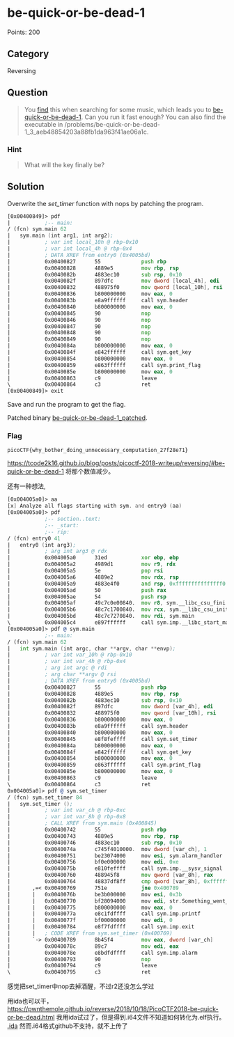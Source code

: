 # be-quick-or-be-dead-1
Points: 200

## Category
Reversing

## Question
>You [find](https://www.youtube.com/watch?v=CTt1vk9nM9c) this when searching for some music, which leads you to [be-quick-or-be-dead-1](files/be-quick-or-be-dead-1). Can you run it fast enough? You can also find the executable in /problems/be-quick-or-be-dead-1_3_aeb48854203a88fb1da963f41ae06a1c. 

### Hint
>What will the key finally be?

## Solution
Overwrite the _set_timer_ function with nops by patching the program.

```asm
[0x00400849]> pdf
|           ;-- main:
/ (fcn) sym.main 62
|   sym.main (int arg1, int arg2);
|           ; var int local_10h @ rbp-0x10
|           ; var int local_4h @ rbp-0x4
|           ; DATA XREF from entry0 (0x4005bd)
|           0x00400827      55             push rbp
|           0x00400828      4889e5         mov rbp, rsp
|           0x0040082b      4883ec10       sub rsp, 0x10
|           0x0040082f      897dfc         mov dword [local_4h], edi   ; arg1
|           0x00400832      488975f0       mov qword [local_10h], rsi  ; arg2
|           0x00400836      b800000000     mov eax, 0
|           0x0040083b      e8a9ffffff     call sym.header
|           0x00400840      b800000000     mov eax, 0
|           0x00400845      90             nop
|           0x00400846      90             nop
|           0x00400847      90             nop
|           0x00400848      90             nop
|           0x00400849      90             nop
|           0x0040084a      b800000000     mov eax, 0
|           0x0040084f      e842ffffff     call sym.get_key
|           0x00400854      b800000000     mov eax, 0
|           0x00400859      e863ffffff     call sym.print_flag
|           0x0040085e      b800000000     mov eax, 0
|           0x00400863      c9             leave
\           0x00400864      c3             ret
[0x00400849]> exit
```

Save and run the program to get the flag.

Patched binary [be-quick-or-be-dead-1_patched](solution/be-quick-or-be-dead-1_patched).

### Flag
`picoCTF{why_bother_doing_unnecessary_computation_27f28e71}`


https://tcode2k16.github.io/blog/posts/picoctf-2018-writeup/reversing/#be-quick-or-be-dead-1
将那个数值减少。

还有一种想法,
```asm
[0x004005a0]> aa
[x] Analyze all flags starting with sym. and entry0 (aa)
[0x004005a0]> pdf 
            ;-- section..text:
            ;-- _start:
            ;-- rip:
/ (fcn) entry0 41
|   entry0 (int arg3);
|           ; arg int arg3 @ rdx
|           0x004005a0      31ed           xor ebp, ebp                ; [14] -r-x section size 834 named .text
|           0x004005a2      4989d1         mov r9, rdx                 ; arg3
|           0x004005a5      5e             pop rsi
|           0x004005a6      4889e2         mov rdx, rsp
|           0x004005a9      4883e4f0       and rsp, 0xfffffffffffffff0
|           0x004005ad      50             push rax
|           0x004005ae      54             push rsp
|           0x004005af      49c7c0e00840.  mov r8, sym.__libc_csu_fini ; 0x4008e0
|           0x004005b6      48c7c1700840.  mov rcx, sym.__libc_csu_init ; 0x400870 ; "AWAVA\x89\xffAUATL\x8d%\x8e\x05 "
|           0x004005bd      48c7c7270840.  mov rdi, sym.main           ; 0x400827
\           0x004005c4      e897ffffff     call sym.imp.__libc_start_main ; int __libc_start_main(func main, int argc, char **ubp_av, func init, func fini, func rtld_fini, void *stack_end)
[0x004005a0]> pdf @ sym.main
            ;-- main:
/ (fcn) sym.main 62
|   int sym.main (int argc, char **argv, char **envp);
|           ; var int var_10h @ rbp-0x10
|           ; var int var_4h @ rbp-0x4
|           ; arg int argc @ rdi
|           ; arg char **argv @ rsi
|           ; DATA XREF from entry0 (0x4005bd)
|           0x00400827      55             push rbp
|           0x00400828      4889e5         mov rbp, rsp
|           0x0040082b      4883ec10       sub rsp, 0x10
|           0x0040082f      897dfc         mov dword [var_4h], edi     ; argc
|           0x00400832      488975f0       mov qword [var_10h], rsi    ; argv
|           0x00400836      b800000000     mov eax, 0
|           0x0040083b      e8a9ffffff     call sym.header
|           0x00400840      b800000000     mov eax, 0
|           0x00400845      e8f8feffff     call sym.set_timer
|           0x0040084a      b800000000     mov eax, 0
|           0x0040084f      e842ffffff     call sym.get_key
|           0x00400854      b800000000     mov eax, 0
|           0x00400859      e863ffffff     call sym.print_flag
|           0x0040085e      b800000000     mov eax, 0
|           0x00400863      c9             leave
\           0x00400864      c3             ret
0x004005a0]> pdf @ sym.set_timer 
/ (fcn) sym.set_timer 84
|   sym.set_timer ();
|           ; var int var_ch @ rbp-0xc
|           ; var int var_8h @ rbp-0x8
|           ; CALL XREF from sym.main (0x400845)
|           0x00400742      55             push rbp
|           0x00400743      4889e5         mov rbp, rsp
|           0x00400746      4883ec10       sub rsp, 0x10
|           0x0040074a      c745f4010000.  mov dword [var_ch], 1
|           0x00400751      be23074000     mov esi, sym.alarm_handler  ; 0x400723
|           0x00400756      bf0e000000     mov edi, 0xe                ; 14
|           0x0040075b      e810feffff     call sym.imp.__sysv_signal
|           0x00400760      488945f8       mov qword [var_8h], rax
|           0x00400764      48837df8ff     cmp qword [var_8h], 0xffffffffffffffff
|       ,=< 0x00400769      751e           jne 0x400789
|       |   0x0040076b      be3b000000     mov esi, 0x3b               ; ';' ; 59
|       |   0x00400770      bf28094000     mov edi, str.Something_went_terribly_wrong.___Please_contact_the_admins_with__be_quick_or_be_dead_1.c:_d_. ; 0x400928 ; "\n\nSomething went terribly wrong. \nPlease contact the admins with \"be-quick-or-be-dead-1.c:%d\".\n"
|       |   0x00400775      b800000000     mov eax, 0
|       |   0x0040077a      e8c1fdffff     call sym.imp.printf         ; int printf(const char *format)
|       |   0x0040077f      bf00000000     mov edi, 0
|       |   0x00400784      e8f7fdffff     call sym.imp.exit           ; void exit(int status)
|       |   ; CODE XREF from sym.set_timer (0x400769)
|       `-> 0x00400789      8b45f4         mov eax, dword [var_ch]
|           0x0040078c      89c7           mov edi, eax
|           0x0040078e      e8bdfdffff     call sym.imp.alarm
|           0x00400793      90             nop
|           0x00400794      c9             leave
\           0x00400795      c3             ret

```
感觉把set_timer中nop去掉酒醒，不过r2还没怎么学过


用ida也可以干，https://pwnthemole.github.io/reverse/2018/10/18/PicoCTF2018-be-quick-or-be-dead.html
我用ida试过了，但是得到.i64文件不知道如何转化为.elf执行。 [.ida](./files/be-quick-or-be-dead-1.i64)
然而.i64格式github不支持，就不上传了
